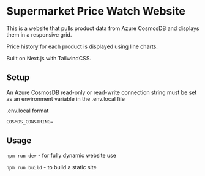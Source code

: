 # Supermarket Price Watch Website

This is a website that pulls product data from Azure CosmosDB and displays them in a responsive grid.

Price history for each product is displayed using line charts.

Built on Next.js with TailwindCSS.

## Setup

An Azure CosmosDB read-only or read-write connection string must be set as an environment variable in the .env.local file

.env.local format

```shell
COSMOS_CONSTRING=
```

## Usage

`npm run dev` - for fully dynamic website use

`npm run build` - to build a static site
